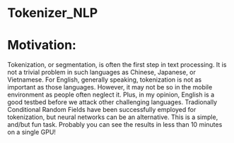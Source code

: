 # Tokenizer_NLP
# Motivation:
Tokenization, or segmentation, is often the first step in text processing. It is not a trivial problem in such languages as Chinese, Japanese, or Vietnamese. For English, generally speaking, tokenization is not as important as those languages. However, it may not be so in the mobile environment as people often neglect it. Plus, in my opinion, English is a good testbed before we attack other challenging languages. Tradionally Conditional Random Fields have been successfully employed for tokenization, but neural networks can be an alternative. This is a simple, and/but fun task. Probably you can see the results in less than 10 minutes on a single GPU!
